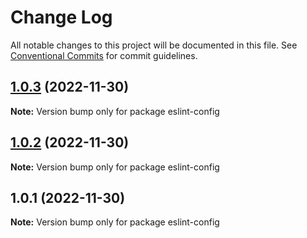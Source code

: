 # Change Log

All notable changes to this project will be documented in this file.
See [Conventional Commits](https://conventionalcommits.org) for commit guidelines.

## [1.0.3](https://github.com/skydream118/eslint-config/compare/v1.0.2...v1.0.3) (2022-11-30)

**Note:** Version bump only for package eslint-config

## [1.0.2](https://github.com/skydream118/eslint-config/compare/v1.0.1...v1.0.2) (2022-11-30)

**Note:** Version bump only for package eslint-config

## 1.0.1 (2022-11-30)

**Note:** Version bump only for package eslint-config
